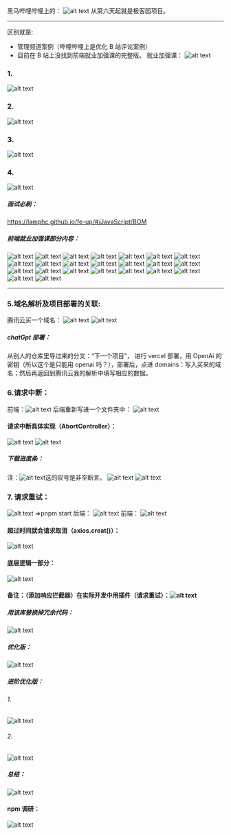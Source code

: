 黑马哔哩哔哩上的：
![alt text](image-103.png)
从第六天起就是极客园项目。

---

区别就是:

- 管理频道案例（哔哩哔哩上是优化 B 站评论案例）
- 目前在 B 站上没找到前端就业加强课的完整版。
  就业加强课：
  ![alt text](image-128.png)

### 1.

![alt text](image-129.png)

### 2.

![alt text](image-130.png)

### 3.

![alt text](image-131.png)

### 4.

![alt text](image-132.png)

##### 面试必刷：

https://lamphc.github.io/fe-up/#/JavaScript/BOM

##### 前端就业加强课部分内容：

![alt text](image-133.png)
![alt text](image-134.png)
![alt text](image-135.png)
![alt text](image-136.png)
![alt text](image-137.png)
![alt text](image-138.png)
![alt text](image-139.png)
![alt text](image-140.png)
![alt text](image-141.png)
![alt text](image-142.png)
![alt text](image-143.png)
![alt text](image-144.png)
![alt text](image-145.png)
![alt text](image-146.png)
![alt text](image-147.png)
![alt text](image-148.png)
![alt text](image-149.png)
![alt text](image-150.png)
![alt text](image-151.png)
![alt text](image-152.png)
![alt text](image-153.png)
![alt text](image-154.png)
![alt text](image-155.png)

---

### 5.域名解析及项目部署的关联:

腾讯云买一个域名：
![alt text](image-156.png)
![alt text](image-157.png)

##### chatGpt 部署：

从别人的仓库里导过来的分叉：“下一个项目”，
进行 vercel 部署，用 OpenAi 的密钥（所以这个是只能用 openai 吗？），部署后，点进 domains：写入买来的域名；然后再返回到腾讯云我的解析中填写相应的数据。

### 6.请求中断：

前端：![alt text](image-159.png)
后端重新写进一个文件夹中：
![alt text](image-158.png)

#### 请求中断具体实现（AbortController）：

![alt text](image-160.png)
![alt text](image-161.png)

##### 下载进度条：

注：![alt text](image-162.png)这的叹号是非空断言。
![alt text](image-163.png)
![alt text](image-164.png)

### 7. 请求重试：

![alt text](image-165.png)
=>pnpm start
后端：
![alt text](image-166.png)
前端：
![alt text](image-167.png)

#### 超过时间就会请求取消（axios.creat()）：

![alt text](image-168.png)

#### 底层逻辑一部分：

![alt text](image-170.png)

#### 备注：（添加响应拦截器）在实际开发中用插件（请求重试）：![alt text](image-169.png)

##### 用该库替换掉冗余代码：

![alt text](image-172.png)

##### 优化版：

![alt text](image-173.png)

##### 进阶优化版：

###### 1.

![alt text](image-174.png)

###### 2.

![alt text](image-175.png)

##### 总结：

![alt text](image-176.png)

#### npm 调研：

![alt text](image-171.png)
